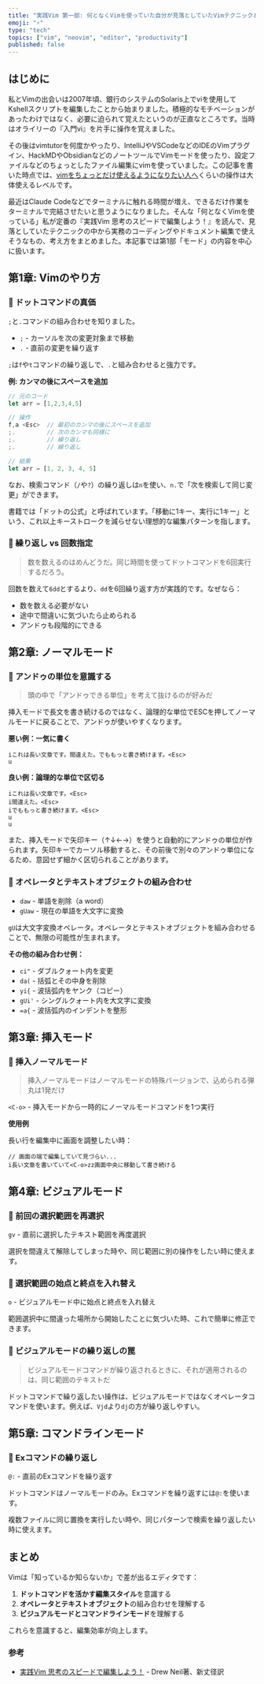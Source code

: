 ```yaml
---
title: "実践Vim 第一部: 何となくVimを使っていた自分が見落としていたVimテクニックと考え方"
emoji: "⚡"
type: "tech"
topics: ["vim", "neovim", "editor", "productivity"]
published: false
---
```


## はじめに

私とVimの出会いは2007年頃、銀行のシステムのSolaris上でviを使用してKshellスクリプトを編集したことから始まりました。積極的なモチベーションがあったわけではなく、必要に迫られて覚えたというのが正直なところです。当時はオライリーの『入門vi』を片手に操作を覚えました。

その後はvimtutorを何度かやったり、IntelliJやVSCodeなどのIDEのVimプラグイン、HackMDやObsidianなどのノートツールでVimモードを使ったり、設定ファイルなどのちょっとしたファイル編集にvimを使っていました。この記事を書いた時点では、[vimをちょっとだけ使えるようになりたい人へ](https://zenn.dev/vim_jp/articles/0009-just_want_to_be_able_to_use_for_vim_begineer)くらいの操作は大体使えるレベルです。

最近はClaude Codeなどでターミナルに触れる時間が増え、できるだけ作業をターミナルで完結させたいと思うようになりました。そんな「何となくVimを使っている」私が定番の『実践Vim 思考のスピードで編集しよう！』を読んで、見落としていたテクニックの中から実務のコーディングやドキュメント編集で使えそうなもの、考え方をまとめました。本記事では第1部「モード」の内容を中心に扱います。

## 第1章: Vimのやり方

### 🔧 ドットコマンドの真価

`;`と`.`コマンドの組み合わせを知りました。

- `;` - カーソルを次の変更対象まで移動
- `.` - 直前の変更を繰り返す

`;`は`f`や`t`コマンドの繰り返しで、`.`と組み合わせると強力です。

**例: カンマの後にスペースを追加**
```javascript
// 元のコード
let arr = [1,2,3,4,5]

// 操作
f,a <Esc>  // 最初のカンマの後にスペースを追加
;.         // 次のカンマも同様に
;.         // 繰り返し
;.         // 繰り返し

// 結果
let arr = [1, 2, 3, 4, 5]
```

なお、検索コマンド（`/`や`?`）の繰り返しは`n`を使い、`n.`で「次を検索して同じ変更」ができます。

書籍では「ドットの公式」と呼ばれています。「移動に1キー、実行に1キー」という、これ以上キーストロークを減らせない理想的な編集パターンを指します。

### 💭 繰り返し vs 回数指定

> 数を数えるのはめんどうだ。同じ時間を使ってドットコマンドを6回実行するだろう。

回数を数えて`6dd`とするより、`dd`を6回繰り返す方が実践的です。なぜなら：
- 数を数える必要がない
- 途中で間違いに気づいたら止められる
- アンドゥも段階的にできる

## 第2章: ノーマルモード

### 💭 アンドゥの単位を意識する

> 頭の中で「アンドゥできる単位」を考えて抜けるのが好みだ

挿入モードで長文を書き続けるのではなく、論理的な単位でESCを押してノーマルモードに戻ることで、アンドゥが使いやすくなります。

**悪い例：一気に書く**
```
iこれは長い文章です。間違えた。でももっと書き続けます。<Esc>
u
```

**良い例：論理的な単位で区切る**
```
iこれは長い文章です。<Esc>
i間違えた。<Esc>
iでももっと書き続けます。<Esc>
u
u
```

また、挿入モードで矢印キー（↑↓←→）を使うと自動的にアンドゥの単位が作られます。矢印キーでカーソル移動すると、その前後で別々のアンドゥ単位になるため、意図せず細かく区切られることがあります。

### 🔧 オペレータとテキストオブジェクトの組み合わせ

- `daw` - 単語を削除（a word）
- `gUaw` - 現在の単語を大文字に変換

`gU`は大文字変換オペレータ。オペレータとテキストオブジェクトを組み合わせることで、無限の可能性が生まれます。

**その他の組み合わせ例：**
- `ci"` - ダブルクォート内を変更
- `da(` - 括弧とその中身を削除
- `yi{` - 波括弧内をヤンク（コピー）
- `gUi'` - シングルクォート内を大文字に変換
- `=a{` - 波括弧内のインデントを整形

## 第3章: 挿入モード

### 🔧 挿入ノーマルモード

> 挿入ノーマルモードはノーマルモードの特殊バージョンで、込められる弾丸は1発だけ

`<C-o>` - 挿入モードから一時的にノーマルモードコマンドを1つ実行

**使用例**

長い行を編集中に画面を調整したい時：
```
// 画面の端で編集していて見づらい...
i長い文章を書いていて<C-o>zz画面中央に移動して書き続ける
```

## 第4章: ビジュアルモード

### 🔧 前回の選択範囲を再選択

`gv` - 直前に選択したテキスト範囲を再度選択

選択を間違えて解除してしまった時や、同じ範囲に別の操作をしたい時に使えます。

### 🔧 選択範囲の始点と終点を入れ替え

`o` - ビジュアルモード中に始点と終点を入れ替え

範囲選択中に間違った場所から開始したことに気づいた時、これで簡単に修正できます。

### 💭 ビジュアルモードの繰り返しの罠

> ビジュアルモードコマンドが繰り返されるときに、それが適用されるのは、同じ範囲のテキストだ

ドットコマンドで繰り返したい操作は、ビジュアルモードではなくオペレータコマンドを使います。例えば、`Vjd`より`dj`の方が繰り返しやすい。

## 第5章: コマンドラインモード

### 🔧 Exコマンドの繰り返し

`@:` - 直前のExコマンドを繰り返す

ドットコマンドはノーマルモードのみ。Exコマンドを繰り返すには`@:`を使います。

複数ファイルに同じ置換を実行したい時や、同じパターンで検索を繰り返したい時に使えます。


## まとめ

Vimは「知っているか知らないか」で差が出るエディタです：

1. **ドットコマンドを活かす編集スタイル**を意識する
2. **オペレータとテキストオブジェクト**の組み合わせを理解する
3. **ビジュアルモードとコマンドラインモード**を理解する

これらを意識すると、編集効率が向上します。

### 参考

- [実践Vim 思考のスピードで編集しよう！](https://www.amazon.com/dp/B00HWLJI3U) - Drew Neil著、新丈径訳
